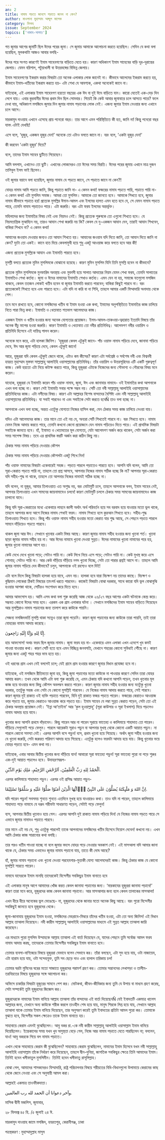 ```yaml
---
an: 2
title: নামায পড়তে জানলে পড়াতে জানব না কেন?
author: মাওলানা মুহাম্মাদ আব্দুল মালেক
category: ফিকহ
issue: September 2024
topics: ['নামায-সালাত']
---
```


গত জুমার আগের জুমাটি ছিল ঈদের পরের জুমা। সে জুমায় আমাকে আলোচনা করতে হয়েছিল। সেদিন যে কথা বলা হয়েছিল, মূলকথাটা আজও আবার বলছি-

ঈদের পরে সংগত কারণেই ইমাম সাহেবগণের বাড়িতে যেতে হয়। কারণ অধিকাংশ ইমাম সাহেবের বাড়ি দূর-দূরান্তের জেলায়। যেমন বরিশাল, পটুয়াখালী বা উত্তরবঙ্গের বিভিন্ন জেলায়।

ইমাম সাহেবগণের ইকরাম করার বিষয়টা তো অনেক এলাকার লোক জানেই না। কীভাবে আলেমের ইকরাম করতে হয়, কীভাবে ইমাম-খতীবের ইকরাম করতে হয়- এটা শেখা যে আবশ্যক, একথা অনেকেই জানে না।

যাইহোক, এই এলাকার ইমাম সাহেবগণ হয়তো বছরের এক ঈদ বা দুই ঈদে বাড়িতে যান। কারো যেতেই এক-দেড় দিন লেগে যায়। এবার কুরবানীর ঈদের প্রথম দিন ছিল সোমবার। গিয়েই কি কেউ আবার জুমাবারে চলে আসতে পারে? ফলে দেখা যায়, অধিকাংশ মসজিদে জুমার দিন জুমার নামায পড়ানোর লোক নেই। এজন্য জুমার ইমাম নেওয়ার জন্য এখানে চলে আসে।

মারকাযুদ দাওয়াহ এখানে এসেছে প্রায় পনেরো বছর। তার আগে এমন পরিস্থিতিতে কী হত, জানি না! কিন্তু পনেরো বছর যাবৎ এটাই দেখছি!

এসে বলে, ‘হুজুর, একজন হুজুর দেন!’ অনেকে তো এটাও বলতে জানে না। বরং বলে, ‘একটা হুজুর দেন!’

কী করবেন ‘একটা হুজুর’ দিয়ে?

বলে, তাদের ইমাম সাহেব ছুটিতে গিয়েছেন।

আমি বললাম, এখানেও তো ছুটি। এখানের লোকদেরও তো ঈদের সময় বিরতি। ঈদের পরের জুমায় এখানে মাত্র দুজন তালিবুল ইলম ভাই ছিলেন।

ওই জুমার বয়ানে বলা হয়েছিল, জুমার নামায যে পড়তে জানে, সে পড়াতে জানে না কেন?!

যোহর নামায আমি পড়তে জানি, কিন্তু পড়াতে জানি না- এ কেমন কথা! ফজরের নামায পড়তে পারি, পড়াতে পারি না- এ কেমন কথা! এটা মুসলিম সমাজ। আমরা তো মুসলিম। আমাকে তো জানতে হবে। আমাকে শিখতে হবে, জুমার নামায কীভাবে পড়াতে হয়! প্রত্যেক মুসল্লির ঈমান-আমল এবং ইলমের হালত এমন হতে হবে যে, সে যেমন নামায পড়তে পারে, তেমনি নামায পড়াতেও পারে। এটা জরুরি। বরং এটা ফরয ইলমের অন্তর্ভুক্ত।

মহিলাদের জন্য ইমামতির বিষয় নেই এবং নিয়মও নেই। কিন্তু প্রত্যেক পুরুষকে তো এগুলো শিখতে হবে। যে নিয়মতান্ত্রিক মুআয্যিন নয়, তারও আযান শেখা জরুরি নয় কি? কেবল যে দু-একজন আযান দেন, তারাই আযান শিখবেন, বাকিরা শিখবে না? এ কেমন কথা!

আযানের জওয়াব দেওয়ার জন্যও তো আযান শিখতে হয়। আযানের জওয়াব যদি দিতে জানি, তো আযান দিতে জানি না কেন? দুটো তো একই। কানে হাত দিয়ে কেবলামুখী হয়ে শুধু একটু আওয়াজ করে বলতে হবে আর কী!

এজন্য প্রত্যেক মুসল্লিকে আযান এবং ইমামতি পারতে হবে।

মুসল্লী বলতে প্রত্যেক মুমিন মুসলিমকে বোঝানো হয়েছে। কারণ মুমিন মুসলিম যিনি তিনি মুসল্লি হবেন না কীভাবে?

প্রত্যেক মুমিন মুসলিমকে মুনফারিদ অবস্থায় এবং মুক্তাদী হয়ে সালাত আদায়ের নিয়ম যেমন শেখা ফরয, তেমনি সালাতের ইমামতিও শেখা কর্তব্য। জুমা ও ঈদের নামাযের ইমামতি শেখাও কর্তব্য। এমন যেন না হয়, সমাজে যতগুলো মসজিদ থাকবে, কেবল ততজন লোকই খতীব হবেন বা জুমার ইমামতি করতে পারবেন; বাকিরা কিছুই পারবে না। বরং প্রত্যেককেই শিখতে হবে এবং পারতে হবে। এটা যদি না করি বা না শিখি, তাহলে আমার একটি যিম্মাদারি অনাদায় থেকে গেল।

তবে মনে রাখতে হবে, কোনো মসজিদের খতীব বা ইমাম হওয়া এক কথা, ইমামের অনুপস্থিতিতে ইমামতির কাজ চালিয়ে নিতে পারা ভিন্ন কথা। ইমামতি ও খেতাবাত শতভাগ আলেমদের কাজ।

একজন ইমাম ও খতীব হওয়ার জন্য অনেক যোগ্যতার প্রয়োজন। ইলম-আমল-তাকওয়া-ত্বহারাত ইত্যাদি বিষয়ে তাঁর অনেক উঁচু মাপের হওয়া জরুরি। কারণ ইমামতি ও খেতাবাত তো নবীর প্রতিনিধিত্ব। আলেমগণ নবীর ওয়ারিস ও প্রতিনিধি হিসেবে এই দায়িত্ব পালন করেন।

অনেকে মনে করে, এটা হালকা জিনিস। ‘হুজুররা কেবল এটুকুই জানে- পাঁচ ওয়াক্ত নামায পড়িয়ে দেবে, জানাযা পড়িয়ে দেবে, ঈদ আর জুমা পড়িয়ে দেবে, কেবল এটুকুই জানে!

আরে, হুজুররা যদি কেবল এটুকুই জেনে থাকে, এটাও কম কীসের? কারণ এটা সর্বশ্রেষ্ঠ ও সর্বশেষ নবী এবং বিশ্বনবী হযরত মুহাম্মাদ মুস্তফা সাল্লাল্লাহু আলাইহি ওয়াসাল্লামের প্রতিনিধিত্ব। তাঁর ওয়ারিস ও উত্তরসূরিদের এটি একটি গুরুত্বপূর্ণ কাজ। কেউ হয়তো এটা নিয়ে কটাক্ষ করতে পারে, কিন্তু হুজুররা এটাকে নিজেদের জন্য সৌভাগ্য ও গৌরবের বিষয় মনে করেন।

যাহোক, হুজুররা যে ইমামতি করেন পাঁচ ওয়াক্ত নামায, জুমা, ঈদ এবং জানাযার নামাযে- ওই ইমামতির কথা আপনাকে এখন বলা হচ্ছে না। কারণ সেই ইমামতি সবার পক্ষে সম্ভব নয়। সেটি তো নবী সাল্লাল্লাহু আলাইহি ওয়াসাল্লামের প্রতিনিধিদের কাজ। এটা নসীবের বিষয়। কারণ এটা আল্লাহর বিশেষ বান্দাদের বৈশিষ্ট্য এবং নবী সাল্লাল্লাহু আলাইহি ওয়াসাল্লামের প্রতিনিধিত্ব। যা সবাই  পারবেও না এবং সবাইকে সেটা করতে হবেÑ তাও বলা হচ্ছে না।

আপনাকে এখন বলা হচ্ছে, অন্তত এতটুকু যোগ্যতা নিজের হাসিল করা, যেন ঠেকার সময় কাজ চালিয়ে নেওয়া যায়।

যদিও এটা আলেমদের কাজ। তার মানে তো এই নয় যে, অন্যরা সেটি শিখতেই পারবে না। বরং শিখতে হবে। নামায যেমন নিজে আদায় করতে পারে, তেমনি কখনো কেনো প্রয়োজনে যেন নামায পড়িয়েও দিতে পারে। এই প্রাথমিক বিষয়টা সবাইকে জানতে হবে। হাঁ, ইমামত ও খেতাবতের মূল যোগ্যতা, যেটা আলেমগণ অর্জন করে থাকেন, সেটা অর্জন করা সময় সাপেক্ষ বিষয়। তবে এর প্রাথমিক স্তরটি অর্জন করা কঠিন কিছু নয়।

ঠেকার সময় নামায পড়িয়ে দেওয়ার কৌশল

ঠেকার সময় নামায পড়িয়ে দেওয়ার কৌশলটা একটু শিখে নিন!

পাঁচ ওয়াক্ত নামাযের বিষয়টা একেবারেই সহজ। পড়তে পারলে পড়াতেও পারতে হবে। আপনি যদি বলেন, আমি তো সূরা-কেরাত পড়তে পারি না, তাহলে তো প্রশ্ন আসবে, আপনার নিজের নামায সঠিক হচ্ছে কি না? আপনার সূরা-কেরাত যদি সহীহ-শুদ্ধ না থাকে, তাহলে তো আপনার নিজের নামাযই সঠিক হচ্ছে না।

যদি বলেন, না হুজুর, আমার তিলাওয়াত এত অশুদ্ধ নয়, বরং মোটামুটি চলে, তাহলে আপনাকে বলব, ইমাম সাহেব নেই, আপনার তিলাওয়াত এখন সামনের জায়নামাযেও চলবে! কারণ মোটামুটি চললে ঠেকার সময় সামনের জায়নামাযেও কাজ চালানো যাবে।

কিন্তু যদি সূরা-কেরাতের মধ্যে একেবারে লাহনে জালী অর্থাৎ অর্থ পরিবর্তন হয়ে সব বরবাদ হয়ে যাওয়ার মতো ভুল থাকে, তাহলে আপনার জন্য আগে নিজের নামায শেখাই ফরয। নামায শিখতে হলে কুরআন শিখতে হবে। সহীহ-শুদ্ধ তিলাওয়াত শিখতে হবে। কিন্তু পাঁচ ওয়াক্ত নামায সহীহ হওয়ার মতো কেরাত যার শুদ্ধ আছে, সে পেছনে পড়তে পারলে সামনে দাঁড়িয়েও পড়তে পারবে।

থাকল জুমা আর ঈদ। সেখানে খুতবার একটা বিষয় আছে। কারণ জুমার নামায সহীহ হওয়ার জন্য খুতবা শর্ত। খুতবা ছাড়া জুমার নামায সহীহ হয় না। আর ঈদের নামাযে খুতবা দেওয়া সুন্নত। ঈদের নামাযের খুতবা নামাযের পরে হয়, জুমার খুতবা নামাযের আগে হয়।

কেউ দেখে দেখে খুতবা পড়ে; সেটাও পারি না। কেউ লিখে নিয়ে এসে পড়ে; সেটাও পারি না। কেউ মুখস্থ করে এসে শোনায়; সেটাও পারি না। আর কেউ দাঁড়িয়ে দাঁড়িয়ে নগদ খুতবা দিচ্ছে, সেটা তো পারার প্রশ্নই আসে না। তাহলে আমি জুমার নামায পড়িয়ে দেব কীভাবে? চলুন, আপনাকে ওই রহস্যও বলে দিই!

এটা বলে দিলে কিন্তু বিষয়টা হালকা হয়ে যাবে, এমন নয়। হালকা হবে যারা বিচক্ষণ নয় তাদের কাছে। বিচক্ষণ ও বুদ্ধিমান লোকেরা ঠিকই বিষয়ের তাৎপর্য ধরতে পারবেন। কাজেই বিষয়টা বোঝা দরকার, সাথে কারো যদি ভুল বোঝাবুঝি হওয়ার আশঙ্কা থাকে, সেটিরও সংশোধন করে দিতে হবে।

আমার আফসোস হয়। আমি এসব কথা বলা শুরু করেছি আজ থেকে ২৬/২৭ বছর আগের একটা ঘটনাকে কেন্দ্র করে। সম্ভবত কোনো ঈদের সময় হবে। এরকম এক গ্রাম এলাকার ঘটনা । সেখানে মসজিদের ইমাম সাহেব বাড়িতে গিয়েছেন আর মুসল্লিরাও নামায পড়ানোর জন্য তালাশ করে কাউকে পায়নি।

সেজন্য মসজিদভর্তি মুসল্লি থাকা সত্ত্বেও তারা জুমা পড়েনি। কারণ জুমা পড়ানোর জন্য কাউকে তারা পায়নি, তাই তারা যোহরের নামায আদায় করেছে।

إِنَّا لِلهِ وَإِنَّا إِلَيْهِ رَاجِعونَ.

হায় আফসোস! অথচ ফরয ছিল জুমার নামায। জুমা ফরয হয় না- একেবারে এমন এলাকা এখন এদেশে খুব কমই পাওয়া যাওয়ার কথা। কারণ সেটি হতে হবে এমন বিচ্ছিন্ন জনবসতি, যেখানে শহরের কোনো সুবিধাই পৌঁছে না। কারণ জুমার জন্য একটু শহর শহর ভাব হতে হয়।

ওই ধরনের গ্রাম এখন নেই বললেই চলে; যেই গ্রামে গ্রাম হওয়ার কারণে জুমার বিধান প্রযোজ্য হবে না।

যাইহোক, ওই মসজিদে রীতিমতো জুমা হয়, কিন্তু জুমা পড়ানোর মতো কাউকে না পাওয়ার কারণে সেদিন তারা যোহর আদায় করল। তখন থেকে আমি এটা বলা শুরু করেছি যে, এমন ঠেকায় যদি কখনো আপনি পড়েন, তখন খুতবার মূল কাজ হয়ে যাওয়ার জন্য কিছু কৌশল অবলম্বন করতে পারেন। কারণ জুমার নামায সহীহ হওয়ার জন্য যতটুকু খুতবা দরকার, ততটুকু সহজ এবং সেটা যে কোনো মুসল্লিই পারবেন। যে নিজের নামায আদায় করতে পারে, সেই পারবে। কারণ জুমার দুই রাকাত ওই ব্যক্তি পড়াতে পারবেন, যিনি দুই রাকাত ফজর পড়তে পারেন। ফজরের কেরাতও আওয়াজ করে পড়তে হয়, জুমার কেরাতও আওয়াজ করে পড়তে হয়। ইমাম সাহেব যে লম্বা সুন্নত কেরাত পড়েন, সেটা তো এই ঠেকার অবস্থায় প্রয়োজন নেই। ‘ইন্না আ‘তাইনা’ আর ‘কুল হুওয়াল্লাহু’ (সূরা কাউসার ও সূরা ইখলাস) দিয়ে পড়লেও নামায আদায় হয়ে যাবে।

খুতবার জন্য আপনি প্রথমে দাঁড়াবেন। কিছু পারেন আর না পারেন সূরায়ে ফাতেহা ও কালিমায়ে শাহাদাত তো পারেন। দাঁড়িয়ে সেগুলোই পড়ে ফেলুন। পারলে আরেকটা সূরাও পড়ুন বা আপনার মুখস্থ থেকে কোনো একটি আয়াত পড়ুন। না পারলে কোনো সমস্যা নেই। এরপর আপনি বসে পড়ুন! ব্যস, প্রথম খুতবা হয়ে গিয়েছে। অর্থাৎ জুমা সহীহ হওয়ার জন্য যে খুতবা জরুরি, সেটা জরুরত পরিমাণ আদায় হয়ে গিয়েছে। এতটুকু হলেও ফরযটা আদায় হয়ে যায়। কিন্তু  খুতবার ভয়ে যোহর পড়তে হবে- এমন কথা নয়।

যাইহোক, এবার আবার দ্বিতীয় খুতবার জন্য দাঁড়িয়ে যান! আবারো সূরা ফাতেহা পড়ুন! সূরা ফাতেহা  পুরো না পড়ে শুরুর এক-দুই আয়াত পড়লেও হবে। উদাহরণস্বরূপ-

اَلْحَمْدُ لِلهِ رَبِّ الْعٰلَمِیْنَ، اَلرَّحْمٰنِ الرَّحِيْمِ، مٰلِكِ یَوْمِ الدِّیْنِ.

এরপর কালিমায়ে শাহাদাত পড়ুন। এরপর ওই প্রসিদ্ধ আয়াত পড়ুন-

اِنَّ اللهَ وَ مَلٰٓىِٕكَتَهٗ یُصَلُّوْنَ عَلَی النَّبِیِّ یٰۤاَیُّهَا الَّذِیْنَ اٰمَنُوْا صَلُّوْا عَلَیْهِ وَ سَلِّمُوْا تَسْلِیْمًا.

যদি পারেন পড়ুন! সবসময় শুনতে শুনতে এতদিনে মুখস্থ হয়ে যাওয়ারও কথা। তাও যদি না পারেন, তাহলে কালিমায়ে শাহাদাত পড়ে নামাযে যে দরূদ শরীফটা সাধারণত পড়েন, সেটাই পড়ে ফেলুন!

ব্যস, আপনার দ্বিতীয় খুতবাও হয়ে গেল। এরপর আপনি দুই রাকাত নামায পড়িয়ে দিন! যে নিজের নামায পড়তে পারে সে এভাবে জুমার নামাযও পড়াতে পারবে।

তার মানে এই নয় যে, শুধু এতটুকু পারলেই তাকে আপনাদের মসজিদের খতীব হিসেবে নিয়োগ দেবেন! কখনো নয়। এখন আমি ঠেকার কাজ সারানোর কথা বলছি।

তার পরও খতীব পাওয়া যাচ্ছে না বলে জুমার বদলে যোহর পড়ে নেওয়ার অবকাশ নেই। এই মাসআলা যদি আমার জানা থাকে যে, ঠেকার সময় এভাবেও জুমার নামায পড়ানো যায়, তাতে কী দোষ আছে?

হাঁ, জুমার নামায পড়ানো এবং খুতবা দেওয়া পরহেযগার-মুত্তাকী যোগ্য আলেমদেরই কাজ। কিন্তু ঠেকার কাজ যে কোনো মুসল্লিই সারতে পারেন।

নামাযে যাদেরকে ইমাম মানছি তাদেরকেই যিন্দেগীর সবকিছুর ইমাম বানাতে হবে

এই এলাকার মানুষ আগে আমাদের খোঁজ করত কেবল জানাযা পড়ানোর জন্য। ‘মারকাযের হুজুররা জানাযা পড়াবে!’ কারণ তারা মনে করে, হুজুরদের কাজ কেবল জানাযা পড়ানো। আর মাসআলার জন্য হলে কেবল তালাকের মাসআলা!

এখন ধীরে ধীরে অনেকের ভুল ভেঙেছে- না, হুজুরদের থেকে জানার মতো অনেক কিছু আছে। বরং পুরো যিন্দেগীর সবকিছুই জানতে হবে হুজুরদের থেকে।

জুমা-জানাযায় হুজুরদের ইমাম হওয়া, মসজিদের মেহরাবে-মিম্বরে তাঁদের খতীব হওয়া, এটা তো অন্য জিনিস! এই বিধান আল্লাহ তাআলা দিয়েছেন। নবী কারীম সাল্লাল্লাহু আলাইহি ওয়াসাল্লামের মাধ্যমে এই সুন্নত আল্লাহ তাআলা জারি করেছেন।

এর মাধ্যমে পুরো মুসলিম উম্মাহকে আল্লাহ তাআলা এই বার্তা দিয়েছেন যে, যাদের পেছনে তুমি সর্বোচ্চ আমল ফরয নামায আদায় করছ, তাদেরকে তোমার যিন্দেগীর সবকিছুর ইমাম বানাতে হবে।

তোমার ব্যবসা-বাণিজ্যের বিষয়ে হুজুররা যেভাবে বলেন সেভাবে কর। তাঁরা বলছেন, এটা সুদ হয়ে যায়, ওটা নাজায়েয, এটা হারাম হয়ে যায়, ওটা সন্দেহযুক্ত, তুমি সব ছেড়ে দাও এবং হালাল তরিকায় চল!

তোমার ঘরটা মুমিনের ঘরের মতো সাজাতে হুজুরদের পরামর্শ গ্রহণ কর। তোমার সন্তানদের লেখাপড়া ও তালীম-তরবিয়তের বিষয়ে হুজুরদের সঙ্গে আলোচনা কর।

অফিসে চাকরির বিষয়টা হুজুরের সামনে পেশ কর। মোটকথা, জীবন-জীবিকার জন্য তুমি যে উপায় বা মাধ্যম গ্রহণ করেছ, সেটা সম্পর্কেই তুমি হুজুরদের জিজ্ঞেস কর।

হুজুরদেরকে নামাযের ইমাম বানিয়ে আল্লাহ তাআলা তাঁর বান্দাদের এই বার্তা দিয়েছেনÑ যেই ইবাদতটি একমাত্র খালেস আল্লাহর জন্য, যেখানে অন্য কাউকে শরীক করলে তাওহীদ শেষ হয়ে যায়, মানুষ শিরকে লিপ্ত হয়ে যায়, সেখানে আল্লাহ তাআলা যাকে তোমার ইমাম বানিয়ে দিয়েছেন, তার অনুসরণ করেই তুমি ইবাদতের প্রতিটা আমল পুরো কর। তোমাকে বুঝতে হবে, যিন্দেগীর সকল ক্ষেত্রেও তাকে ইমাম বানাতে হয়।

সাহাবায়ে কেরাম এমনই বুঝেছিলেন। আবু বকর রা.-কে নবী কারীম সাল্লাল্লাহু আলাইহি ওয়াসাল্লাম ইমাম বানিয়ে দিয়েছিলেন। ইন্তেকালের সময় যখন খুব অসুস্থতা বেড়ে গেল, নিজে আর নামায পড়াতে যেতে পারছিলেন না; বললেন, যাও! আবু বকরকে গিয়ে বল নামায পড়াতে।

এখান থেকে সাহাবায়ে কেরাম কী বুঝেছিলেন? সাহাবায়ে কেরাম বুঝেছিলেন, নামাযের ইমাম হিসেবে যখন নবী সাল্লাল্লাহু আলাইহি ওয়াসাল্লাম তাঁকে নির্ধারণ করে দিয়েছেন, তাহলে দ্বীন-দুনিয়া, জাগতিক সবকিছুর ক্ষেত্রে তিনি আমাদের ইমাম। তিনিই হবেন খলীফাতুল মুসলিমীন। তিনিই হবেন খলীফাতু রাসূলিল্লাহ। 

বোঝা গেল, আমাদের শাসকদেরও যিম্মাদারি, রাষ্ট্র পরিচালনার বিষয়ে শরীয়তের বিধি-বিধানগুলো উলামায়ে কেরামের কাছ থেকে জেনে নেওয়া এবং সে অনুযায়ী আমল করা।

আল্লাহই একমাত্র তাওফীকদাতা।

وآخر دعوانا أن الحمد لله رب العالمين.

 

মাসিক দ্বীনী মজলিস, জুমাবার,

২৮ যিলহজ্ব ৪৫ হি. /৫ জুলাই ২৪ ঈ.

মারকাযুদ দাওয়াহ জামে মসজিদ, হযরতপুর, কেরানীগঞ্জ, ঢাকা

পত্রস্থকরণ : মুহাম্মাদুল্লাহ মাসুম